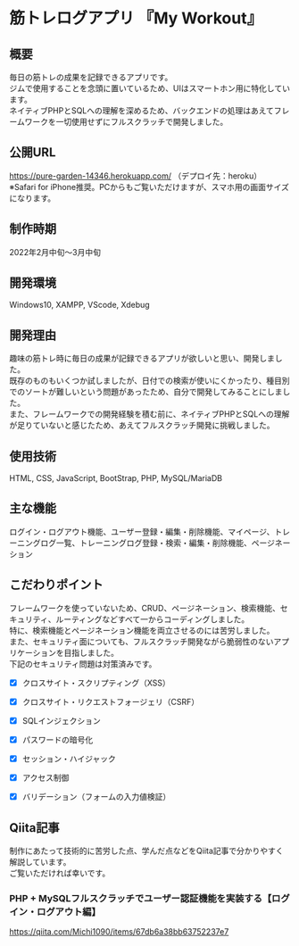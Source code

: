 # 筋トレログアプリ 『My Workout』

## 概要
毎日の筋トレの成果を記録できるアプリです。  
ジムで使用することを念頭に置いているため、UIはスマートホン用に特化しています。  
ネイティブPHPとSQLへの理解を深めるため、バックエンドの処理はあえてフレームワークを一切使用せずにフルスクラッチで開発しました。

## 公開URL
https://pure-garden-14346.herokuapp.com/ （デプロイ先：heroku）  
※Safari for iPhone推奨。PCからもご覧いただけますが、スマホ用の画面サイズになります。

## 制作時期
2022年2月中旬～3月中旬

## 開発環境
Windows10, XAMPP, VScode, Xdebug

## 開発理由
趣味の筋トレ時に毎日の成果が記録できるアプリが欲しいと思い、開発しました。  
既存のものもいくつか試しましたが、日付での検索が使いにくかったり、種目別でのソートが難しいという問題があったため、自分で開発してみることにしました。  
また、フレームワークでの開発経験を積む前に、ネイティブPHPとSQLへの理解が足りていないと感じたため、あえてフルスクラッチ開発に挑戦しました。

## 使用技術
HTML, CSS, JavaScript, BootStrap, PHP, MySQL/MariaDB

## 主な機能
ログイン・ログアウト機能、ユーザー登録・編集・削除機能、マイページ、トレーニングログ一覧、トレーニングログ登録・検索・編集・削除機能、ページネーション

## こだわりポイント
フレームワークを使っていないため、CRUD、ページネーション、検索機能、セキュリティ、ルーティングなどすべて一からコーディングしました。  
特に、検索機能とページネーション機能を両立させるのには苦労しました。  
また、セキュリティ面についても、フルスクラッチ開発ながら脆弱性のないアプリケーションを目指しました。  
下記のセキュリティ問題は対策済みです。

- [x]  クロスサイト・スクリプティング（XSS）
- [x]  クロスサイト・リクエストフォージェリ（CSRF）
- [x]  SQLインジェクション
- [x]  パスワードの暗号化
- [x]  セッション・ハイジャック
- [x]  アクセス制御
- [x]  バリデーション（フォームの入力値検証）


## Qiita記事
制作にあたって技術的に苦労した点、学んだ点などをQiita記事で分かりやすく解説しています。  
ご覧いただければ幸いです。

### PHP + MySQLフルスクラッチでユーザー認証機能を実装する【ログイン・ログアウト編】 
https://qiita.com/Michi1090/items/67db6a38bb63752237e7
